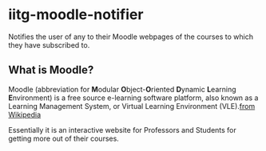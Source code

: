 iitg-moodle-notifier
====================

Notifies the user of any to their Moodle webpages of the courses to which they have subscribed to.

What is Moodle?
---------------

Moodle (abbreviation for **M**odular **O**bject-**O**riented **D**ynamic **L**earning **E**nvironment) is a 
free source e-learning software platform, also known as a Learning Management System, or Virtual Learning
Environment (VLE).[from Wikipedia][1]

Essentially it is an interactive website for Professors and Students for getting more out of their courses.




[1]: http://en.wikipedia.org/wiki/Moodle
